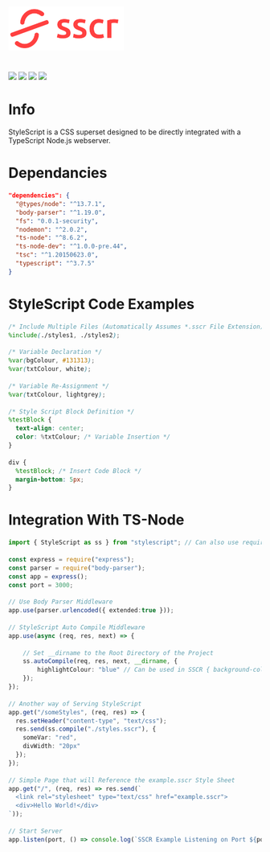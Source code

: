 <h1><img src="/icons/stylescript-logo-full.png" width="230"></h1>
<br>

<div align="left">
  <img src="https://img.shields.io/badge/node-%3E%3D%206.0.0-brightgreen">
  <img src="https://img.shields.io/badge/license-ISC-blue">
  <img src="https://img.shields.io/badge/language-TypeScript-yellow">
  <img src="https://img.shields.io/badge/developer-Connell Reffo (Crisp32)-red">
 </div>

# Info
StyleScript is a CSS superset designed to be directly integrated with a TypeScript Node.js webserver.

# Dependancies
```json
"dependencies": {
  "@types/node": "^13.7.1",
  "body-parser": "^1.19.0",
  "fs": "0.0.1-security",
  "nodemon": "^2.0.2",
  "ts-node": "^8.6.2",
  "ts-node-dev": "^1.0.0-pre.44",
  "tsc": "^1.20150623.0",
  "typescript": "^3.7.5"
}
```

# StyleScript Code Examples
```scss
/* Include Multiple Files (Automatically Assumes *.sscr File Extension) */
%include(./styles1, ./styles2);

/* Variable Declaration */
%var(bgColour, #131313);
%var(txtColour, white);

/* Variable Re-Assignment */
%var(txtColour, lightgrey);

/* Style Script Block Definition */
%testBlock {
  text-align: center;
  color: %txtColour; /* Variable Insertion */
}

div {
  %testBlock; /* Insert Code Block */
  margin-bottom: 5px;
}

```

# Integration With TS-Node
```typescript
import { StyleScript as ss } from "stylescript"; // Can also use require("stylescript").StyleScript;

const express = require("express");
const parser = require("body-parser");
const app = express();
const port = 3000;

// Use Body Parser Middleware
app.use(parser.urlencoded({ extended:true }));

// StyleScript Auto Compile Middleware
app.use(async (req, res, next) => {
    
    // Set __dirname to the Root Directory of the Project
    ss.autoCompile(req, res, next, __dirname, {
        highlightColour: "blue" // Can be used in SSCR { background-color: %highlightColour; }
    });
});

// Another way of Serving StyleScript
app.get("/someStyles", (req, res) => {
  res.setHeader("content-type", "text/css");
  res.send(ss.compile("./styles.sscr"), {
    someVar: "red",
    divWidth: "20px"
  });
});

// Simple Page that will Reference the example.sscr Style Sheet
app.get("/", (req, res) => res.send(`
  <link rel="stylesheet" type="text/css" href="example.sscr">
  <div>Hello World!</div>
`));

// Start Server
app.listen(port, () => console.log(`SSCR Example Listening on Port ${port}!`));
```
